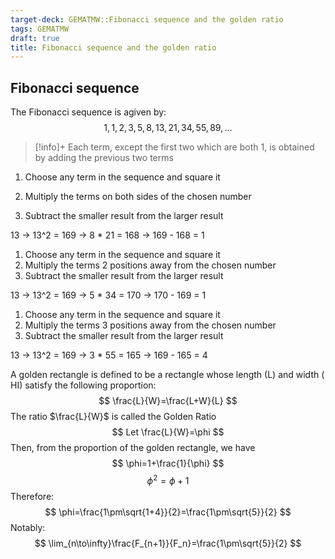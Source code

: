 ```yaml
---
target-deck: GEMATMW::Fibonacci sequence and the golden ratio
tags: GEMATMW
draft: true
title: Fibonacci sequence and the golden ratio
---
```


## Fibonacci sequence

The Fibonacci sequence is agiven by:
$$
1, 1, 2, 3, 5, 8, 13, 21, 34, 55, 89, ...
$$
> [!info]+ Each term, except the first two which are both $1$, is obtained by adding the previous two terms
<!--ID: 1704717194411-->

1. Choose any term in the sequence and square it

1. Multiply the terms on both sides of the chosen number
2. Subtract the smaller result from the larger result

13 -> 13^2 = 169 -> 8 * 21 = 168 -> 169 - 168 = 1

1. Choose any term in the sequence and square it
2. Multiply the terms 2 positions away from the chosen number
3. Subtract the smaller result from the larger result

13 -> 13^2 = 169 -> 5 * 34 = 170 -> 170 - 169 = 1

1. Choose any term in the sequence and square it
2. Multiply the terms 3 positions away from the chosen number
3. Subtract the smaller result from the larger result

13 -> 13^2 = 169 -> 3 * 55 = 165 -> 169 - 165 = 4

A golden rectangle is defined to be a rectangle whose length (L) and width ( HI) satisfy the following proportion:
$$
\frac{L}{W}=\frac{L+W}{L}
$$
The ratio $\frac{L}{W}$ is called the Golden Ratio
$$
Let \frac{L}{W}=\phi
$$
Then, from the proportion of the golden rectangle, we have
$$
\phi=1+\frac{1}{\phi}
$$
$$
\phi^2=\phi+1
$$
Therefore:
$$
\phi=\frac{1\pm\sqrt{1+4}}{2}=\frac{1\pm\sqrt{5}}{2}
$$
Notably:
$$
\lim_{n\to\infty}\frac{F_{n+1}}{F_n}=\frac{1\pm\sqrt{5}}{2}
$$